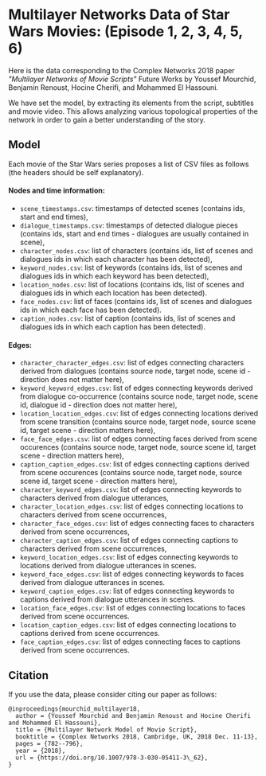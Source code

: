 # Multilayer Networks Data of Star Wars Movies: (Episode 1, 2, 3, 4, 5, 6)


Here is the data corresponding to the Complex Networks 2018 paper *"Multilayer Networks of Movie Scripts"* Future Works by Youssef
Mourchid, Benjamin Renoust, Hocine Cherifi, and Mohammed El Hassouni.

We have set the model, by extracting its elements from the script, subtitles and movie video. This allows analyzing various topological properties of the network in order to gain a better understanding of the story.


## Model

Each movie of the Star Wars series proposes a list of CSV files as follows (the headers should be self explanatory).

#### Nodes and time information:

- ```scene_timestamps.csv```: timestamps of detected scenes (contains ids, start and end times),
- ```dialogue_timestamps.csv```: timestamps of detected dialogue pieces (contains ids, start and end times - dialogues are usually contained in scene),
- ```character_nodes.csv```: list of characters (contains ids, list of scenes and dialogues ids in which each character has been detected),
- ```keyword_nodes.csv```: list of keywords (contains ids, list of scenes and dialogues ids in which each keyword has been detected),
- ```location_nodes.csv```: list of locations (contains ids, list of scenes and dialogues ids in which each location has been detected).
- ```face_nodes.csv```: list of faces (contains ids, list of scenes and dialogues ids in which each face has been detected).
- ```caption_nodes.csv```: list of caption (contains ids, list of scenes and dialogues ids in which each caption has been detected).

#### Edges:

- ```character_character_edges.csv```: list of edges connecting characters derived from dialogues (contains source node, target node, scene id - direction does not matter here),
- ```keyword_keyword_edges.csv```: list of edges connecting keywords derived from dialogue co-occurrence (contains source node, target node, scene id, dialogue id - direction does not matter here),
- ```location_location_edges.csv```: list of edges connecting locations derived from scene transition (contains source node, target node, source scene id, target scene - direction matters here),
- ```face_face_edges.csv```: list of edges connecting faces derived from scene occurences (contains source node, target node, source scene id, target scene - direction matters here),
- ```caption_caption_edges.csv```: list of edges connecting captions derived from scene occurences (contains source node, target node, source scene id, target scene - direction matters here),
- ```character_keyword_edges.csv```: list of edges connecting keywords to characters derived from dialogue utterances,
- ```character_location_edges.csv```: list of edges connecting locations to characters derived from scene occurrences,
- ```character_face_edges.csv```: list of edges connecting faces to characters derived from scene occurrences,
- ```character_caption_edges.csv```: list of edges connecting captions to characters derived from scene occurrences,
- ```keyword_location_edges.csv```: list of edges connecting keywords to locations derived from dialogue utterances in scenes.
- ```keyword_face_edges.csv```: list of edges connecting keywords to faces derived from dialogue utterances in scenes.
- ```keyword_caption_edges.csv```: list of edges connecting keywords to captions derived from dialogue utterances in scenes.
- ```location_face_edges.csv```: list of edges connecting locations to faces derived from scene occurrences.
- ```location_caption_edges.csv```: list of edges connecting locations to captions derived from scene occurrences.
- ```face_caption_edges.csv```: list of edges connecting faces to captions derived from scene occurrences.


## Citation

If you use the data, please consider citing our paper as follows:
```
@inproceedings{mourchid_multilayer18,
  author = {Youssef Mourchid and Benjamin Renoust and Hocine Cherifi and Mohammed El Hassouni},
  title = {Multilayer Network Model of Movie Script},
  booktitle = {Complex Networks 2018, Cambridge, UK, 2018 Dec. 11-13},
  pages = {782--796},
  year = {2018},
  url = {https://doi.org/10.1007/978-3-030-05411-3\_62},
}
```
